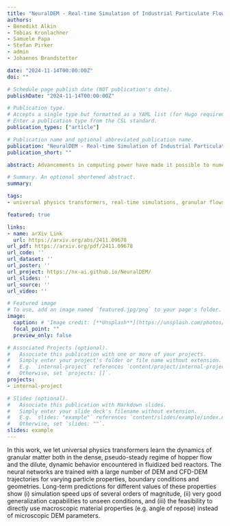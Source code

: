```yaml
---
title: "NeuralDEM - Real-time Simulation of Industrial Particulate Flows"
authors:
- Benedikt Alkin
- Tobias Kronlachner
- Samuele Papa
- Stefan Pirker
- admin
- Johannes Brandstetter

date: "2024-11-14T00:00:00Z"
doi: ""

# Schedule page publish date (NOT publication's date).
publishDate: "2024-11-14T00:00:00Z"

# Publication type.
# Accepts a single type but formatted as a YAML list (for Hugo requirements).
# Enter a publication type from the CSL standard.
publication_types: ["article"]

# Publication name and optional abbreviated publication name.
publication: "NeuralDEM - Real-time Simulation of Industrial Particulate Flows"
publication_short: ""

abstract: Advancements in computing power have made it possible to numerically simulate large-scale fluid-mechanical and/or particulate systems, many of which are integral to core industrial processes. Among the different numerical methods available, the discrete element method (DEM) provides one of the most accurate representations of a wide range of physical systems involving granular and discontinuous materials. Consequently, DEM has become a widely accepted approach for tackling engineering problems connected to granular flows and powder mechanics. Additionally, DEM can be integrated with grid-based computational fluid dynamics (CFD) methods, enabling the simulation of chemical processes taking place, e.g., in fluidized beds. However, DEM is computationally intensive because of the intrinsic multiscale nature of particulate systems, restricting simulation duration or number of particles. Towards this end, NeuralDEM presents an end-to-end approach to replace slow numerical DEM routines with fast, adaptable deep learning surrogates. NeuralDEM is capable of picturing long-term transport processes across different regimes using macroscopic observables without any reference to microscopic model parameters. First, NeuralDEM treats the Lagrangian discretization of DEM as an underlying continuous field, while simultaneously modeling macroscopic behavior directly as additional auxiliary fields. Second, NeuralDEM introduces multi-branch neural operators scalable to real-time modeling of industrially-sized scenarios - from slow and pseudo-steady to fast and transient. Such scenarios have previously posed insurmountable challenges for deep learning models. Notably, NeuralDEM faithfully models coupled CFD-DEM fluidized bed reactors of 160k CFD cells and 500k DEM particles for trajectories of 28s. NeuralDEM will open many new doors to advanced engineering and much faster process cycles. 

# Summary. An optional shortened abstract.
summary:

tags:
- universal physics transformers, real-time simulations, granular flows in various regimes

featured: true

links:
- name: arXiv Link
  url: https://arxiv.org/abs/2411.09678
url_pdf: https://arxiv.org/pdf/2411.09678
url_code: ''
url_dataset: ''
url_poster: ''
url_project: https://nx-ai.github.io/NeuralDEM/
url_slides: ''
url_source: ''
url_video: ''

# Featured image
# To use, add an image named `featured.jpg/png` to your page's folder. 
image:
  caption: # 'Image credit: [**Unsplash**](https://unsplash.com/photos/s9CC2SKySJM)'
  focal_point: ""
  preview_only: false

# Associated Projects (optional).
#   Associate this publication with one or more of your projects.
#   Simply enter your project's folder or file name without extension.
#   E.g. `internal-project` references `content/project/internal-project/index.md`.
#   Otherwise, set `projects: []`.
projects:
- internal-project

# Slides (optional).
#   Associate this publication with Markdown slides.
#   Simply enter your slide deck's filename without extension.
#   E.g. `slides: "example"` references `content/slides/example/index.md`.
#   Otherwise, set `slides: ""`.
slides: example
---
```


In this work, we let universal physics transformers learn the dynamics of granular matter both in the dense, pseudo-steady regime of hopper flow and the dilute, dynamic behavior encountered in fluidized bed reactors. The neural networks are trained with a large number of DEM and CFD-DEM trajectories for varying particle properties, boundary conditions and geometries. Long-term predictions for different values of these properties show (i) simulation speed ups of several orders of magnitude, (ii) very good generalization capabilities to unseen conditions, and (iii) the feasibility to directly use macroscopic material properties (e.g. angle of repose) instead of microscopic DEM parameters.
